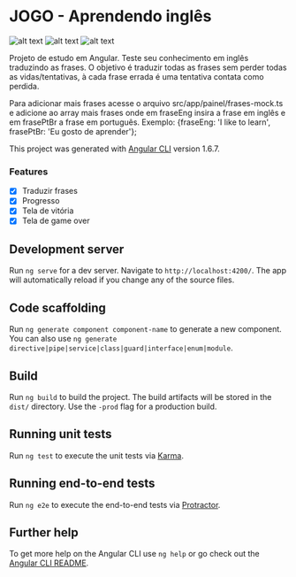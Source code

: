 # JOGO - Aprendendo inglês

![alt text](https://i.imgur.com/Z9Kdohc.png)
![alt text](https://i.imgur.com/rPAIbxL.png)
![alt text](https://i.imgur.com/li4BgJB.png)

Projeto de estudo em Angular.
Teste seu conhecimento em inglês traduzindo as frases.
O objetivo é traduzir todas as frases sem perder todas as vidas/tentativas, à cada frase errada é uma tentativa contata como perdida.

Para adicionar mais frases acesse o arquivo src/app/painel/frases-mock.ts e adicione ao array mais frases onde em fraseEng insira a frase em inglês e em frasePtBr a frase em português. Exemplo: {fraseEng: 'I like to learn', frasePtBr: 'Eu gosto de aprender'};

This project was generated with [Angular CLI](https://github.com/angular/angular-cli) version 1.6.7.

### Features

- [x] Traduzir frases
- [x] Progresso
- [x] Tela de vitória
- [x] Tela de game over

## Development server

Run `ng serve` for a dev server. Navigate to `http://localhost:4200/`. The app will automatically reload if you change any of the source files.

## Code scaffolding

Run `ng generate component component-name` to generate a new component. You can also use `ng generate directive|pipe|service|class|guard|interface|enum|module`.

## Build

Run `ng build` to build the project. The build artifacts will be stored in the `dist/` directory. Use the `-prod` flag for a production build.

## Running unit tests

Run `ng test` to execute the unit tests via [Karma](https://karma-runner.github.io).

## Running end-to-end tests

Run `ng e2e` to execute the end-to-end tests via [Protractor](http://www.protractortest.org/).

## Further help

To get more help on the Angular CLI use `ng help` or go check out the [Angular CLI README](https://github.com/angular/angular-cli/blob/master/README.md).

